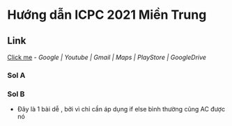 ﻿# Hướng dẫn ICPC 2021 Miền Trung


## Link
[Click me](#https://drive.google.com/drive/folders/1VNTlFeD6VBEb2JIwNzEntjIBU6_EBA9W) - _Google | Youtube | Gmail | Maps | PlayStore | GoogleDrive_
### Sol A

### Sol B
* Đây là 1 bài dễ , bởi vì chỉ cần áp dụng if else bình thường cũng AC được nó
